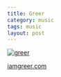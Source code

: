 ```yaml
---
title: Greer
category: music
tags: music
layout: post
---
```

[![greer](https://baileycmiller.github.io/blog/assets/greer.jpg)](http://hyperurl.co/xwu1ei)

[iamgreer.com](https://www.iamgreer.com)
